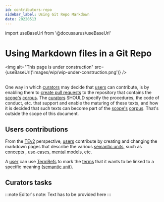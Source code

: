 ```yaml
---
id: contributors-repo
sidebar_label: Using Git Repo Markdown
date: 20220513
---
```


import useBaseUrl from '@docusaurus/useBaseUrl'

# Using Markdown files in a Git Repo

<img
  alt="This page is under construction"
  src={useBaseUrl('images/wip/wip-under-construction.png')}
/><br/><br/>

One way in which [curators](@) may decide that [users](@) can contribute, is by enabling them to [create pull requests](https://opensource.com/article/19/7/create-pull-request-github) to the repository that contains the [scope's](@) [corpus](@). The [curators](@) SHOULD specify the procedures, the code of conduct, etc. that support and enable the maturing of these texts, and how it is decided that such texts can become part of the [scope's](@) [corpus](@). That's outside the scope of this document.

## Users contributions

From the [TEv2](@) perspective, [users](@) contribute by creating and changing the markdown pages that describe the various [semantic units](@), such as  [concepts](@) , [use-cases](@), [mental models](@), etc.

A [user](@) can use [TermRefs](@) to mark the [terms](@) that it wants to be linked to a specific meaning ([semantic unit](@)).

## Curators tasks

:::note Editor's note:
Text has to be provided here
:::

